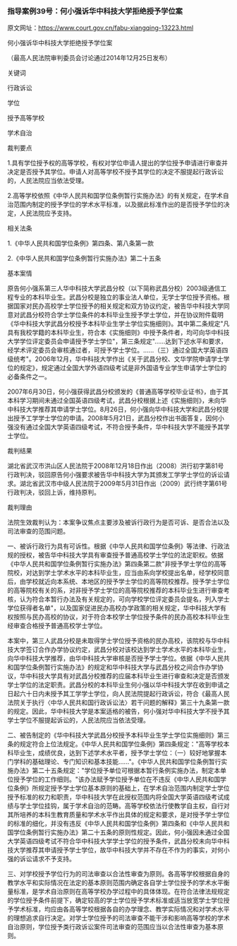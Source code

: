 ### 指导案例39号：何小强诉华中科技大学拒绝授予学位案
原文网址：https://www.court.gov.cn/fabu-xiangqing-13223.html

何小强诉华中科技大学拒绝授予学位案

（最高人民法院审判委员会讨论通过2014年12月25日发布）

关键词

行政诉讼

学位

授予高等学校

学术自治

裁判要点

1.具有学位授予权的高等学校，有权对学位申请人提出的学位授予申请进行审查并决定是否授予其学位。申请人对高等学校不授予其学位的决定不服提起行政诉讼的，人民法院应当依法受理。

2.高等学校依照《中华人民共和国学位条例暂行实施办法》的有关规定，在学术自治范围内制定的授予学位的学术水平标准，以及据此标准作出的是否授予学位的决定，人民法院应予支持。

相关法条

1.《中华人民共和国学位条例》第四条、第八条第一款

2.《中华人民共和国学位条例暂行实施办法》第二十五条

基本案情

原告何小强系第三人华中科技大学武昌分校（以下简称武昌分校）2003级通信工程专业的本科毕业生。武昌分校是独立的事业法人单位，无学士学位授予资格。根据国家对民办高校学士学位授予的相关规定和双方协议约定，被告华中科技大学同意对武昌分校符合学士学位条件的本科毕业生授予学士学位，并在协议附件载明《华中科技大学武昌分校授予本科毕业生学士学位实施细则》。其中第二条规定"凡具有我校学籍的本科毕业生，符合本《实施细则》中授予条件者，均可向华中科技大学学位评定委员会申请授予学士学位"，第三条规定"......达到下述水平和要求，经学术评定委员会审核通过者，可授予学士学位。......（三）通过全国大学英语四级统考"。2006年12月，华中科技大学作出《关于武昌分校、文华学院申请学士学位的规定》，规定通过全国大学外语四级考试是非外国语专业学生申请学士学位的必备条件之一。

2007年6月30日，何小强获得武昌分校颁发的《普通高等学校毕业证书》，由于其本科学习期间未通过全国英语四级考试，武昌分校根据上述《实施细则》，未向华中科技大学推荐其申请学士学位。8月26日，何小强向华中科技大学和武昌分校提出授予工学学士学位的申请。2008年5月21日，武昌分校作出书面答复，因何小强没有通过全国大学英语四级考试，不符合授予条件，华中科技大学不能授予其学士学位。

裁判结果

湖北省武汉市洪山区人民法院于2008年12月18日作出（2008）洪行初字第81号行政判决，驳回原告何小强要求被告华中科技大学为其颁发工学学士学位的诉讼请求。湖北省武汉市中级人民法院于2009年5月31日作出（2009）武行终字第61号行政判决，驳回上诉，维持原判。

裁判理由

法院生效裁判认为：本案争议焦点主要涉及被诉行政行为是否可诉、是否合法以及司法审查的范围问题。

一、被诉行政行为具有可诉性。根据《中华人民共和国学位条例》等法律、行政法规的授权，被告华中科技大学具有审查授予普通高校学士学位的法定职权。依据《中华人民共和国学位条例暂行实施办法》第四条第二款"非授予学士学位的高等院校，对达到学士学术水平的本科毕业生，应当由系向学校提出名单，经学校同意后，由学校就近向本系统、本地区的授予学士学位的高等院校推荐。授予学士学位的高等院校有关的系，对非授予学士学位的高等院校推荐的本科毕业生进行审查考核，认为符合本暂行办法及有关规定的，可向学校学位评定委员会提名，列入学士学位获得者名单"，以及国家促进民办高校办学政策的相关规定，华中科技大学有权按照与民办高校的协议，对于符合本校学士学位授予条件的民办高校本科毕业生经审查合格授予普通高校学士学位。

本案中，第三人武昌分校是未取得学士学位授予资格的民办高校，该院校与华中科技大学签订合作办学协议约定，武昌分校对该校达到学士学术水平的本科毕业生，向华中科技大学推荐，由华中科技大学审核是否授予学士学位。依据《中华人民共和国学位条例暂行实施办法》的规定和华中科技大学与武昌分校之间合作办学协议，华中科技大学具有对武昌分校推荐的应届本科毕业生进行审查和决定是否颁发学士学位的法定职责。武昌分校的本科毕业生何小强以华中科技大学在收到申请之日起六十日内未授予其工学学士学位，向人民法院提起行政诉讼，符合《最高人民法院关于执行〈中华人民共和国行政诉讼法〉若干问题的解释》第三十九条第一款的规定。因此，华中科技大学是本案适格的被告，何小强对华中科技大学不授予其学士学位不服提起诉讼的，人民法院应当依法受理。

二、被告制定的《华中科技大学武昌分校授予本科毕业生学士学位实施细则》第三条的规定符合上位法规定。《中华人民共和国学位条例》第四条规定："高等学校本科毕业生，成绩优良，达到下述学术水平者，授予学士学位：（一）较好地掌握本门学科的基础理论、专门知识和基本技能......"。《中华人民共和国学位条例暂行实施办法》第二十五条规定："学位授予单位可根据本暂行条例实施办法，制定本单位授予学位的工作细则。"该办法赋予学位授予单位在不违反《中华人民共和国学位条例》所规定授予学士学位基本原则的基础上，在学术自治范围内制定学士学位授予标准的权力和职责，华中科技大学在此授权范围内将全国大学英语四级考试成绩与学士学位挂钩，属于学术自治的范畴。高等学校依法行使教学自主权，自行对其所培养的本科生教育质量和学术水平作出具体的规定和要求，是对授予学士学位的标准的细化，并没有违反《中华人民共和国学位条例》第四条和《中华人民共和国学位条例暂行实施办法》第二十五条的原则性规定。因此，何小强因未通过全国大学英语四级考试不符合华中科技大学学士学位的授予条件，武昌分校未向华中科技大学推荐其申请授予学士学位，故华中科技大学并不存在不作为的事实，对何小强的诉讼请求不予支持。

三、对学校授予学位行为的司法审查以合法性审查为原则。各高等学校根据自身的教学水平和实际情况在法定的基本原则范围内确定各自学士学位授予的学术水平衡量标准，是学术自治原则在高等学校办学过程中的具体体现。在符合法律法规规定的学位授予条件前提下，确定较高的学士学位授予学术标准或适当放宽学士学位授予学术标准，均应由各高等学校根据各自的办学理念、教学实际情况和对学术水平的理想追求自行决定。对学士学位授予的司法审查不能干涉和影响高等学校的学术自治原则，学位授予类行政诉讼案件司法审查的范围应当以合法性审查为基本原则。
